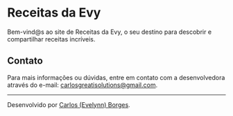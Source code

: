 # Receitas da Evy

Bem-vind@s ao site de Receitas da Evy, o seu destino para descobrir e compartilhar receitas incríveis.


## Contato

Para mais informações ou dúvidas, entre em contato com a desenvolvedora através do e-mail: carlosgreatisolutions@gmail.com.

---

Desenvolvido por [Carlos (Evelynn) Borges](https://github.com/CarlosBorges6158).
